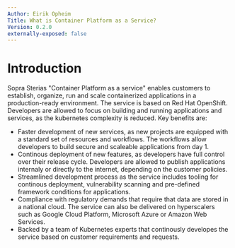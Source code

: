 ```yaml
---
Author: Eirik Opheim
Title: What is Container Platform as a Service?
Version: 0.2.0
externally-exposed: false
---
```

# Introduction

Sopra Sterias "Container Platform as a service" enables customers to establish, organize, run and scale containerized applications in a production-ready environment. The service is based on Red Hat OpenShift. Developers are allowed to focus on building and running applications and services, as the kubernetes complexity is reduced. Key benefits are:

* Faster development of new services, as new projects are equipped with a standard set of resources and workflows. The workflows allow developers to build secure and scaleable applications from day 1.
* Continous deployment of new features, as developers have full control over their release cycle. Developers are allowed to publish applications internaly or directly to the internet, depending on the customer policies. 
* Streamlined development process as the service includes tooling for continous deployment, vulnerability scanning and pre-defined framework conditions for applications.
* Compliance with regulatory demands that require that data are stored in a national cloud. The service can also be delivered on hyperscalers such as Google Cloud Platform, Microsoft Azure or Amazon Web Services.
* Backed by a team of Kubernetes experts that continously developes the service based on customer requirements and requests.




